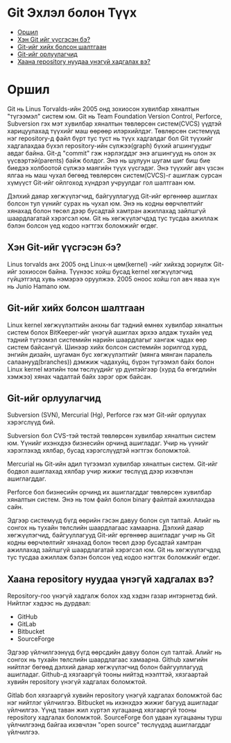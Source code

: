 # Git Эхлэл болон Түүх

- [Оршил](#оршил)
- [Хэн Git ийг үүсгэсэн бэ?](#хэн-git-ийг-үүсгэсэн-бэ)
- [Git-ийг хийх болсон шалтгаан](#git-ийг-хийх-болсон-шалтгаан)
- [Git-ийг орлуулагчид](#git-ийг-орлуулагчид)
- [Хаана repository нуудаа үнэгүй хадгалах вэ?](#хаана-repository-нуудаа-үнэгүй-хадгалах-вэ)

# Оршил

Git нь Linus Torvalds-ийн 2005 онд зохиосон хувилбар хяналтын "түгээмэл" систем юм. Git нь Team Foundation Version Control, Perforce, Subversion гэх мэт хувилбар хяналтын төвлөрсөн систем(CVCS) үүдтэй харицуулахад түүхийг маш өөрөөр илэрхийлдэг. Төвлөрсөн системүүд нэг repository-д файл бүрт тус туст нь түүх хадгалдаг бол Git түүхийг хадгалахдаа бүхэл repository-ийн сүлжээ(graph) бүхий агшингуудыг авдаг байна. Git-д "commit" гэж нэрлэгддэг энэ агшингууд нь олон эх үүсвэртэй(parents) байж болдог. Энэ нь шулуун шугам шиг биш бие биедээ холбоотой сүлжээ маягийн түүх үүсгэдэг. Энэ түүхийг авч үзсэн ялгаа нь маш чухал бөгөөд төвлөрсөн систем(CVCS)-г ашиглаж сурсан хүмүүст Git-ийг ойлгоход хүндрэл учруулдаг гол шалтгаан юм.

Дэлхий даяар хөгжүүлэгчид, байгууллагууд Git-ийг өргөнөөр ашиглах болсон тул үүнийг сурах нь чухал юм. Энэ нь кодны өөрчлөлтийг хянахад болон төсөл дээр бусадтай хамтран ажиллахад зайлшгүй шаардлагатай хэрэгсэл юм. Git нь хөгжүүлэгчдэд тус тусдаа ажиллаж бэлэн болсон үед кодоо нэгтгэх боломжийг өгдөг.

## Хэн Git-ийг үүсгэсэн бэ?

Linus torvalds анх 2005 онд Linux-н цөм(kernel) -ийг хийхэд зориулж Git-ийг зохиосон байна. Түүнээс хойш бусад kernel хөгжүүлэгчид гүйцэтгэлд хувь нэмэрээ оруулжээ. 2005 оноос хойш гол авч яваа хүн нь Junio Hamano юм.

## Git-ийг хийх болсон шалтгаан

Linux kernel хөгжүүлэлтийн анхны баг тэдний өмнөх хувилбар хяналтын систем болох BitKeeper-ийг үнэгүй ашиглах эрхээ алдаж тухайн үед тэдний түгээмэл системийн нарийн шаардлагыг хангаж чадах өөр систем байсангүй. Шинээр хийх болсон системийн зорилгод хурд, энгийн дизайн, шугаман бус хөгжүүлэлтийг (мянга мянган паралель салаанууд(branches)) дэмжиж чадахуйц, бүрэн түгээмэл байх болон Linux kernel мэтийн том төслүүдийг үр дүнтэйгээр (хурд ба өгөгдлийн хэмжээ) хянах чадалтай байх зэрэг орж байсан.

## Git-ийг орлуулагчид

Subversion (SVN), Mercurial (Hg), Perforce гэх мэт Git-ийг орлуулах хэрэгслүүд бий.

Subversion бол CVS-тэй төстэй төвлөрсөн хувилбар хяналтын систем юм. Үүнийг ихэнхдээ бизнесийн орчинд ашигладаг. Учир нь үүнийг хэрэглэхэд хялбар, бусад хэрэгслүүдтэй нэгтгэх боломжтой.

Mercurial нь Git-ийн адил түгээмэл хувилбар хяналтын систем. Git-ийг бодвол ашиглахад хялбар учир жижиг төслүүд дээр ихэвчлэн ашиглагддаг.

Perforce бол бизнесийн орчинд их ашиглагддаг төвлөрсөн хувилбар хяналтын систем. Энэ нь том файл болон binary файлтай ажиллахдаа сайн.

Эдгээр системүүд бүгд өөрийн гэсэн давуу болон сул талтай. Алийг нь сонгох нь тухайн төлслийн шаардлагаас хамаарна. Дэлхий даяар хөгжүүлэгчид, байгууллагууд Git-ийг өргөнөөр ашигладаг учир нь Git кодны өөрчлөлтийг хянахад болон төсөл дээр бусадтай хамтран ажиллахад зайлшгүй шаардлагатай хэрэгсэл юм. Git нь хөгжүүлэгчдэд тус тусдаа ажиллаж бэлэн болсон үед кодоо нэгтгэх боломжийг өгдөг.

## Хаана repository нуудаа үнэгүй хадгалах вэ?

Repository-гоо үнэгүй хадгалж болох хэд хэдэн газар интэрнетэд бий. Нийтлэг хэдээс нь дурдвал:

- GitHub
- GitLab
- Bitbucket
- SourceForge

Эдгээр үйлчилгээнүүд бүгд өөрсдийн давуу болон сул талтай. Алийг нь сонгох нь тухайн төлслийн шаардлагаас хамаарна. Github хамгийн нийтлэг бөгөөд дэлхий даяар хөгжүүлэгчид болон байгууллагууд ашигладаг. Github-д хязгааргүй тооны нийтэд нээлттэй, хязгаартай хувийн repository үнэгүй хадгалах боломжтой.

Gitlab бол хязгааргүй хувийн repository үнэгүй хадгалах боломжтой бас нэг нийтлэг үйлчилгээ. Bitbucket нь ихэнхдээ жижиг багууд ашигладаг үйлчилгээ. Үүнд таван жил хүртэл хугацаанд хязгааргүй тооны repository хадгалах боломжтой. SourceForge бол удаан хугацааны турш үйлчилгээнд байгаа ихэвчлэн "open source" төслүүдэд ашиглагддаг үйлчилгээ.
